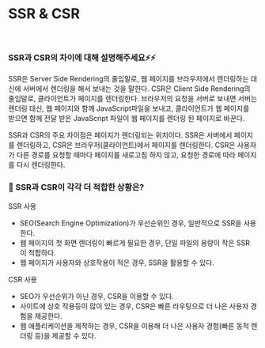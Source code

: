 # SSR & CSR

<br/>

### SSR과 CSR의 차이에 대해 설명해주세요⚡️⚡️

SSR은 Server Side Rendering의 줄임말로, 웹 페이지를 브라우저에서 렌더링하는 대신에 서버에서 렌더링을 해서 보내는 것을 말한다.
CSR은 Client Side Rendering의 줄임말로, 클라이언트가 페이지를 렌더링한다. 브라우저의 요청을 서버로 보내면 서버는 렌더링 대신, 웹 페이지와 함께 JavaScript파일을 보내고, 클라이언트가 웹 페이지를 받으면 함께 전달 받은 JavaScript 파일이 웹 페이지를 렌더링 된 페이지로 바꾼다.

SSR과 CSR의 주요 차이점은 페이지가 렌더링되는 위치이다. SSR은 서버에서 페이지를 렌더링하고, CSR은 브라우저(클라이언트)에서 페이지를 렌더링한다. CSR은 사용자가 다른 경로를 요청할 때마다 페이지를 새로고침 하지 않고, 요청한 경로에 따라 페이지를 다시 렌더링한다.

### 💫 SSR과 CSR이 각각 더 적합한 상황은?

SSR 사용

- SEO(Search Engine Optimization)가 우선순위인 경우, 일반적으로 SSR을 사용한다.
- 웹 페이지의 첫 화면 렌더링이 빠르게 필요한 경우, 단일 파일의 용량이 작은 SSR 이 적합하다.
- 웹 페이지가 사용자와 상호작용이 적은 경우, SSR을 활용할 수 있다.

CSR 사용

- SEO가 우선순위가 아닌 경우, CSR을 이용할 수 있다.
- 사이트에 상호 작용등이 많이 있는 경우, CSR은 빠른 라우팅으로 더 나은 사용자 경험을 제공한다.
- 웹 애플리케이션을 제작하는 경우, CSR을 이용해 더 나은 사용자 경험(빠른 동적 렌더링 등)을 제공할 수 있다.
